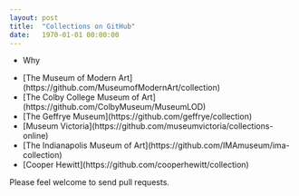 ```yaml
---
layout: post
title:  "Collections on GitHub"
date:   1970-01-01 00:00:00
---
```


- Why

<!-- In descending order of first commit. -->

- <!-- 2015-07-10 --> [The Museum of Modern Art](https://github.com/MuseumofModernArt/collection) 
- <!-- 2015-06-28 --> [The Colby College Museum of Art](https://github.com/ColbyMuseum/MuseumLOD)
- <!-- 2014-12-02 --> [The Geffrye Museum](https://github.com/geffrye/collection)
- <!-- 2013-06-17 --> [Museum Victoria](https://github.com/museumvictoria/collections-online)
- <!-- 2012-08-11 --> [The Indianapolis Museum of Art](https://github.com/IMAmuseum/ima-collection)
- <!-- 2012-02-27 --> [Cooper Hewitt](https://github.com/cooperhewitt/collection)

Please feel welcome to send pull requests.